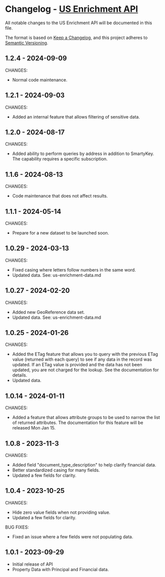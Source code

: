 # Changelog - [US Enrichment API](https://www.smarty.com/docs/cloud/us-enrichment-api)

All notable changes to the US Enrichment API will be documented in this file.

The format is based on [Keep a Changelog](https://keepachangelog.com/en/1.0.0/), and this project adheres to [Semantic Versioning](https://semver.org/spec/v2.0.0.html).

## 1.2.4 - 2024-09-09

CHANGES:
- Normal code maintenance.


## 1.2.1 - 2024-09-03

CHANGES:
- Added an internal feature that allows filtering of sensitive data.


## 1.2.0 - 2024-08-17

CHANGES:
- Added ability to perform queries by address in addition to SmartyKey. The capability requires a specific subscription.


## 1.1.6 - 2024-08-13

CHANGES:
- Code maintenance that does not affect results.


## 1.1.1 - 2024-05-14

CHANGES:
- Prepare for a new dataset to be launched soon.


## 1.0.29 - 2024-03-13

CHANGES:
- Fixed casing where letters follow numbers in the same word.
- Updated data. See: us-enrichment-data.md


## 1.0.27 - 2024-02-20

CHANGES:
- Added new GeoReference data set.
- Updated data. See: us-enrichment-data.md


## 1.0.25 - 2024-01-26

CHANGES:
- Added the ETag feature that allows you to query with the previous ETag value (returned with each query) to see if any data in the record was updated. If an ETag value is provided and the data has not been updated, you are not charged for the lookup. See the documentation for details.
- Updated data.


## 1.0.14 - 2024-01-11

CHANGES:
- Added a feature that allows attribute groups to be used to narrow the list of returned attributes. The documentation for this feature will be released Mon Jan 15.


## 1.0.8 - 2023-11-3

CHANGES:
- Added field "document_type_description" to help clarify financial data.
- Better standardized casing for many fields.
- Updated a few fields for clarity.

## 1.0.4 - 2023-10-25

CHANGES:
- Hide zero value fields when not providing value.
- Updated a few fields for clarity.

BUG FIXES:
- Fixed an issue where a few fields were not populating data.

## 1.0.1 - 2023-09-29
- Initial release of API
- Property Data with Principal and Financial data.
